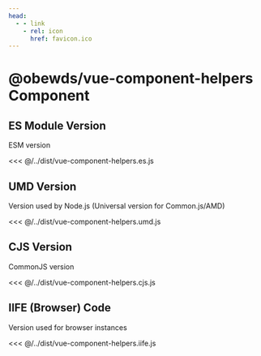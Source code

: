 ```yaml
---
head:
  - - link
    - rel: icon
      href: favicon.ico
---
```





# @obewds/vue-component-helpers Component




## ES Module Version

ESM version

<<< @/../dist/vue-component-helpers.es.js




## UMD Version

Version used by Node.js (Universal version for Common.js/AMD)

<<< @/../dist/vue-component-helpers.umd.js




## CJS Version

CommonJS version

<<< @/../dist/vue-component-helpers.cjs.js




## IIFE (Browser) Code

Version used for browser instances

<<< @/../dist/vue-component-helpers.iife.js

